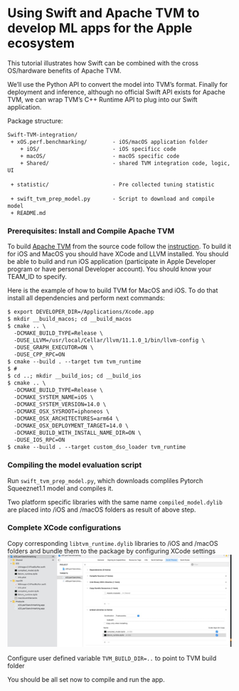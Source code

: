 Using Swift and Apache TVM to develop ML apps for the Apple ecosystem
=============================

This tutorial illustrates how Swift can be combined with the cross OS/hardware benefits of Apache TVM. 

We’ll use the Python API to convert the model into TVM’s format. 
Finally for deployment and inference, although no official Swift API exists for Apache TVM, 
we can wrap TVM’s C++ Runtime API to plug into our Swift application. 

Package structure:
```
Swift-TVM-integration/
 + xOS.perf.benchmarking/        - iOS/macOS application folder
    + iOS/                       - iOS specificc code
    + macOS/                     - macOS specific code    
    + Shared/                    - shared TVM integration code, logic, UI    
    
 + statistic/                    - Pre collected tuning statistic
 
 + swift_tvm_prep_model.py       - Script to download and compile model
 + README.md
```

### Prerequisites: Install and Compile Apache TVM 

To build [Apache TVM](https://github.com/apache/tvm) from the source code follow the [instruction](https://tvm.apache.org/docs/install/from_source.html).
To build it for iOS and MacOS you should have XCode and LLVM installed. You should be able to build and run iOS application (participate in Apple Developer program or have personal Developer 
account). You should know your TEAM_ID to specify.

Here is the example of how to build TVM for MacOS and iOS. To do that install all dependencies and perform next commands:
```
$ export DEVELOPER_DIR=/Applications/Xcode.app
$ mkdir __build_macos; cd __build_macos
$ cmake .. \
  -DCMAKE_BUILD_TYPE=Release \
  -DUSE_LLVM=/usr/local/Cellar/llvm/11.1.0_1/bin/llvm-config \
  -DUSE_GRAPH_EXECUTOR=ON \
  -DUSE_CPP_RPC=ON 
$ cmake --build . --target tvm tvm_runtime
$ #
$ cd ..; mkdir __build_ios; cd __build_ios
$ cmake .. \
  -DCMAKE_BUILD_TYPE=Release \
  -DCMAKE_SYSTEM_NAME=iOS \
  -DCMAKE_SYSTEM_VERSION=14.0 \
  -DCMAKE_OSX_SYSROOT=iphoneos \
  -DCMAKE_OSX_ARCHITECTURES=arm64 \
  -DCMAKE_OSX_DEPLOYMENT_TARGET=14.0 \
  -DCMAKE_BUILD_WITH_INSTALL_NAME_DIR=ON \
  -DUSE_IOS_RPC=ON 
$ cmake --build . --target custom_dso_loader tvm_runtime
```


### Compiling the model evaluation script

Run ```swift_tvm_prep_model.py```, which downloads compliles Pytorch Squeeznet1.1 model and compiles it.

Two platform specific libraries with the same name ```compiled_model.dylib``` are placed into /iOS and /macOS folders 
as result of above step.  

### Complete XCode configurations 

Copy corresponding ```libtvm_runtime.dylib``` libraries to /iOS and /macOS folders and 
bundle them to the package by configuring XCode settings 
![](xcode-1.jpeg)

Configure user defined variable `TVM_BUILD_DIR=..` to point to TVM build folder

You should be all set now to compile and run the app. 
